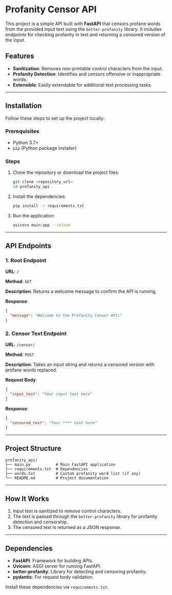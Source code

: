 # Profanity Censor API

This project is a simple API built with **FastAPI** that censors profane words from the provided input text using the `better-profanity` library. It includes endpoints for checking profanity in text and returning a censored version of the input.

## Features

- **Sanitization**: Removes non-printable control characters from the input.
- **Profanity Detection**: Identifies and censors offensive or inappropriate words.
- **Extensible**: Easily extendable for additional text processing tasks.

---

## Installation

Follow these steps to set up the project locally:

### Prerequisites

- Python 3.7+
- `pip` (Python package installer)

### Steps

1. Clone the repository or download the project files:
   ```bash
   git clone <repository_url>
   cd profanity_api
   ```

2. Install the dependencies:
   ```bash
   pip install -r requirements.txt
   ```

3. Run the application:
   ```bash
   uvicorn main:app --reload
   ```

---

## API Endpoints

### 1. Root Endpoint

**URL**: `/`

**Method**: `GET`

**Description**: Returns a welcome message to confirm the API is running.

**Response**:
```json
{
  "message": "Welcome to the Profanity Censor API!"
}
```

### 2. Censor Text Endpoint

**URL**: `/censor/`

**Method**: `POST`

**Description**: Takes an input string and returns a censored version with profane words replaced.

**Request Body**:
```json
{
  "input_text": "Your input text here"
}
```

**Response**:
```json
{
  "censored_text": "Your **** text here"
}
```

---

## Project Structure

```
profanity_api/
├── main.py           # Main FastAPI application
├── requirements.txt  # Dependencies
├── words.txt         # Custom profanity word list (if any)
└── README.md         # Project documentation
```

---

## How It Works

1. Input text is sanitized to remove control characters.
2. The text is passed through the `better-profanity` library for profanity detection and censorship.
3. The censored text is returned as a JSON response.

---

## Dependencies

- **FastAPI**: Framework for building APIs.
- **Uvicorn**: ASGI server for running FastAPI.
- **better-profanity**: Library for detecting and censoring profanity.
- **pydantic**: For request body validation.

Install these dependencies via `requirements.txt`.
